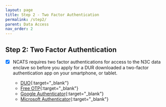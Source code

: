 ```yaml
---
layout: page
title: Step 2 - Two Factor Authentication
permalink: /step2/
parent: Data Access
nav_order: 2
---
```


## Step 2: Two Factor Authentication

- [x] NCATS requires two factor authentications for access to the N3C data enclave so before you apply for a DUR downloaded a two-factor authentication app on your smartphone, or tablet.


  * [DUO](https://duo.com/){:target="_blank"}
  * [Free OTP](https://apps.apple.com/us/app/freeotp-authenticator/id872559395){:target="_blank"}
  * [Google Authenticator](https://support.google.com/accounts/answer/1066447?co=GENIE.Platform=iOS&hl=en){:target="_blank"}
  * [Microsoft Authenticator](https://play.google.com/store/apps/details?id=com.azure.authenticator&hl=en_US){:target="_blank"}
